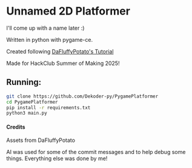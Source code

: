 # Unnamed 2D Platformer

I'll come up with a name later :)

Written in python with pygame-ce.

Created following [DaFluffyPotato's Tutorial](https://youtu.be/2gABYM5M0ww)

Made for HackClub Summer of Making 2025!

## Running:

```bash
git clone https://github.com/Dekoder-py/PygamePlatformer
cd PygamePlatformer
pip install -r requirements.txt
python3 main.py
```

#### Credits

Assets from DaFluffyPotato

AI was used for some of the commit messages and to help debug some things. Everything else was done by me!